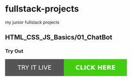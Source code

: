 # fullstack-projects
my junior fullstack projects
## HTML_CSS_JS_Basics/01_ChatBot

### Try Out
<a href="https://marslinoed.github.io/fullstack-projects/HTML_CSS_JS_Basics/01_ChatBot" target="_blank">
  <img src="../../try-it-out.svg" alt="Try it live"> 
</a>
